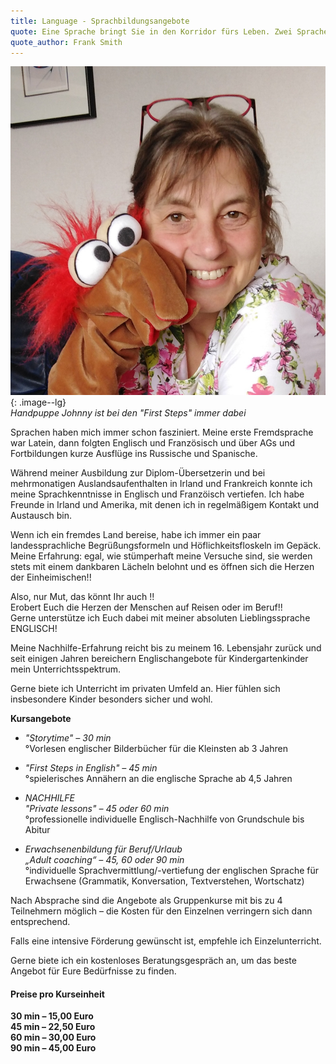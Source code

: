 ```yaml
---
title: Language - Sprachbildungsangebote
quote: Eine Sprache bringt Sie in den Korridor fürs Leben. Zwei Sprachen öffnen unterwegs jede Tür.
quote_author: Frank Smith
---
```


![Foto Anja Johnny](/photoAnjaJohnny.jpg){: .image--lg}\
*Handpuppe Johnny ist bei den "First Steps" immer dabei*


Sprachen haben mich immer schon fasziniert. Meine erste Fremdsprache war Latein, dann folgten Englisch und Französisch und über AGs und Fortbildungen kurze Ausflüge ins Russische und Spanische.

Während meiner Ausbildung zur Diplom-Übersetzerin und bei mehrmonatigen Auslandsaufenthalten in Irland und Frankreich konnte ich meine Sprachkenntnisse in Englisch und Franzöisch vertiefen.
Ich habe Freunde in Irland und Amerika, mit denen ich in regelmäßigem Kontakt und Austausch bin. 

Wenn ich ein fremdes Land bereise, habe ich immer ein paar landessprachliche Begrüßungsformeln und Höflichkeitsfloskeln im Gepäck. Meine Erfahrung: egal, wie stümperhaft meine Versuche sind, sie werden stets mit einem dankbaren Lächeln belohnt und es öffnen sich die Herzen der Einheimischen!!

Also, nur Mut, das könnt Ihr auch !!\
Erobert Euch die Herzen der Menschen auf Reisen oder im Beruf!!\
Gerne unterstütze ich Euch dabei mit meiner absoluten Lieblingssprache ENGLISCH!

Meine Nachhilfe-Erfahrung reicht bis zu meinem 16. Lebensjahr zurück und seit einigen Jahren bereichern Englischangebote für Kindergartenkinder mein Unterrichtsspektrum.

Gerne biete ich Unterricht im privaten Umfeld an. Hier fühlen sich insbesondere Kinder besonders sicher und wohl.


**Kursangebote**

- *"Storytime" – 30 min*\
°Vorlesen englischer Bilderbücher für die Kleinsten ab 3 Jahren

- *"First Steps in English" – 45 min*\
°spielerisches Annähern an die englische Sprache ab 4,5 Jahren

- *NACHHILFE\
"Private lessons" – 45 oder 60 min*\
°professionelle individuelle Englisch-Nachhilfe von Grundschule bis Abitur

- *Erwachsenenbildung für Beruf/Urlaub\
„Adult coaching“ – 45, 60 oder 90 min*\
°individuelle Sprachvermittlung/-vertiefung der englischen Sprache für Erwachsene (Grammatik, Konversation, Textverstehen, Wortschatz)

Nach Absprache sind die Angebote als Gruppenkurse mit bis zu 4 Teilnehmern möglich – die Kosten für den Einzelnen verringern sich dann entsprechend.

Falls eine intensive Förderung gewünscht ist, empfehle ich Einzelunterricht.

Gerne biete ich ein kostenloses Beratungsgespräch an, um das beste Angebot für Eure Bedürfnisse zu finden.

#### Preise pro Kurseinheit

**30 min – 15,00 Euro**\
**45 min – 22,50 Euro**\
**60 min – 30,00 Euro**\
**90 min – 45,00 Euro**